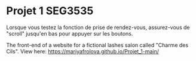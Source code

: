 # Projet 1 SEG3535
Lorsque vous testez la fonction de prise de rendez-vous, assurez-vous de "scroll" jusqu'en bas pour appuyer sur les boutons.


The front-end of a website for a fictional lashes salon called "Charme des Cils". View here: https://mariyafrolova.github.io/Projet_1-main/
